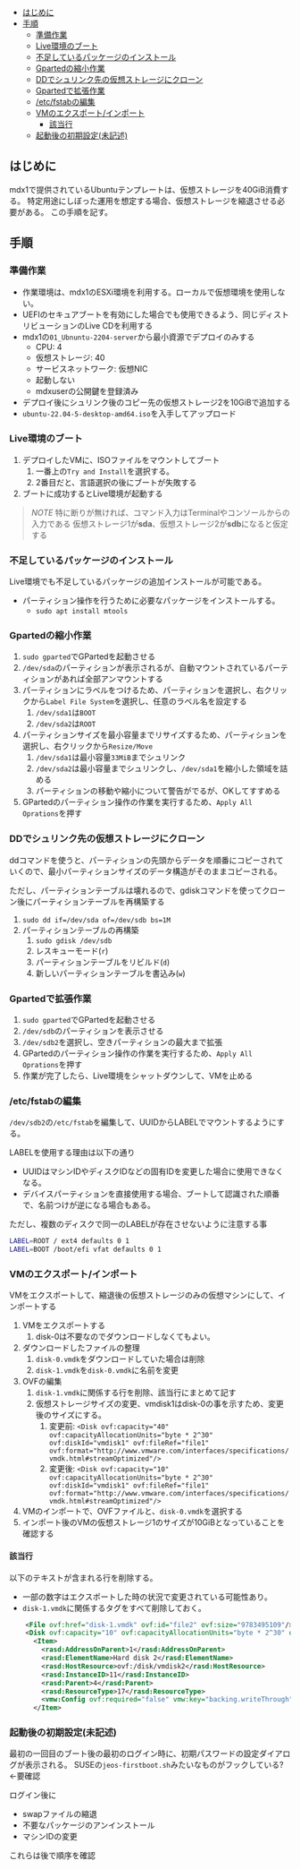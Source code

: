 - [はじめに](#はじめに)
- [手順](#手順)
  - [準備作業](#準備作業)
  - [Live環境のブート](#live環境のブート)
  - [不足しているパッケージのインストール](#不足しているパッケージのインストール)
  - [Gpartedの縮小作業](#gpartedの縮小作業)
  - [DDでシュリンク先の仮想ストレージにクローン](#ddでシュリンク先の仮想ストレージにクローン)
  - [Gpartedで拡張作業](#gpartedで拡張作業)
  - [/etc/fstabの編集](#etcfstabの編集)
  - [VMのエクスポート/インポート](#vmのエクスポートインポート)
    - [該当行](#該当行)
  - [起動後の初期設定(未記述)](#起動後の初期設定未記述)

## はじめに
mdx1で提供されているUbuntuテンプレートは、仮想ストレージを40GiB消費する。
特定用途にしぼった運用を想定する場合、仮想ストレージを縮退させる必要がある。
この手順を記す。

## 手順

### 準備作業
- 作業環境は、mdx1のESXi環境を利用する。ローカルで仮想環境を使用しない。
- UEFIのセキュアブートを有効にした場合でも使用できるよう、同じディストリビューションのLive CDを利用する
- mdx1の`01_Ubnuntu-2204-server`から最小資源でデプロイのみする
  - CPU: 4
  - 仮想ストレージ: 40
  - サービスネットワーク: 仮想NIC
  - 起動しない
  - mdxuserの公開鍵を登録済み
- デプロイ後にシュリンク後のコピー先の仮想ストレージ2を10GiBで追加する
- `ubuntu-22.04-5-desktop-amd64.iso`を入手してアップロード

### Live環境のブート
1. デプロイしたVMに、ISOファイルをマウントしてブート
   1. 一番上の`Try and Install`を選択する。
   2. 2番目だと、言語選択の後にブートが失敗する
2. ブートに成功するとLive環境が起動する

> *NOTE*
> 特に断りが無ければ、コマンド入力はTerminalやコンソールからの入力である
> 仮想ストレージ1が**sda**、仮想ストレージ2が**sdb**になると仮定する

### 不足しているパッケージのインストール
Live環境でも不足しているパッケージの追加インストールが可能である。

- パーティション操作を行うために必要なパッケージをインストールする。
  - `sudo apt install mtools`

### Gpartedの縮小作業
1. `sudo gparted`でGPartedを起動させる
2. `/dev/sda`のパーティションが表示されるが、自動マウントされているパーティションがあれば全部アンマウントする
3. パーティションにラベルをつけるため、パーティションを選択し、右クリックから`Label File System`を選択し、任意のラベル名を設定する
   1. `/dev/sda1`は`BOOT`
   2. `/dev/sda2`は`ROOT`
4. パーティションサイズを最小容量までリサイズするため、パーティションを選択し、右クリックから`Resize/Move` 
   1. `/dev/sda1`は最小容量`33MiB`までシュリンク
   2. `/dev/sda2`は最小容量までシュリンクし、`/dev/sda1`を縮小した領域を詰める
   3. パーティションの移動や縮小について警告がでるが、OKしてすすめる
5. GPartedのパーティション操作の作業を実行するため、`Apply All Oprations`を押す

### DDでシュリンク先の仮想ストレージにクローン
ddコマンドを使うと、パーティションの先頭からデータを順番にコピーされていくので、最小パーティションサイズのデータ構造がそのままコピーされる。

ただし、パーティションテーブルは壊れるので、gdiskコマンドを使ってクローン後にパーティションテーブルを再構築する

1. `sudo dd if=/dev/sda of=/dev/sdb bs=1M`
2. パーティションテーブルの再構築
   1. `sudo gdisk /dev/sdb`
   2. レスキューモード(`r`)
   3. パーティションテーブルをリビルド(`d`)
   4. 新しいパーティションテーブルを書込み(`w`)

### Gpartedで拡張作業
1. `sudo gparted`でGPartedを起動させる
2. `/dev/sdb`のパーティションを表示させる
3. `/dev/sdb2`を選択し、空きパーティションの最大まで拡張
4. GPartedのパーティション操作の作業を実行するため、`Apply All Oprations`を押す
5. 作業が完了したら、Live環境をシャットダウンして、VMを止める

### /etc/fstabの編集
`/dev/sdb2`の`/etc/fstab`を編集して、UUIDからLABELでマウントするようにする。

LABELを使用する理由は以下の通り
- UUIDはマシンIDやディスクIDなどの固有IDを変更した場合に使用できなくなる。
- デバイスパーティションを直接使用する場合、ブートして認識された順番で、名前つけが逆になる場合もある。

ただし、複数のディスクで同一のLABELが存在させないように注意する事

```sh
LABEL=ROOT / ext4 defaults 0 1
LABEL=BOOT /boot/efi vfat defaults 0 1
```

### VMのエクスポート/インポート
VMをエクスポートして、縮退後の仮想ストレージのみの仮想マシンにして、インポートする
1. VMをエクスポートする
   1. disk-0は不要なのでダウンロードしなくてもよい。
2. ダウンロードしたファイルの整理
   1. `disk-0.vmdk`をダウンロードしていた場合は削除
   2. `disk-1.vmdk`を`disk-0.vmdk`に名前を変更
3. OVFの編集
   1. `disk-1.vmdk`に関係する行を削除、該当行にまとめて記す
   2. 仮想ストレージサイズの変更、vmdisk1はdisk-0の事を示すため、変更後のサイズにする。
      1. 変更前: `<Disk ovf:capacity="40" ovf:capacityAllocationUnits="byte * 2^30" ovf:diskId="vmdisk1" ovf:fileRef="file1" ovf:format="http://www.vmware.com/interfaces/specifications/vmdk.html#streamOptimized"/>`
      2. 変更後: `<Disk ovf:capacity="10" ovf:capacityAllocationUnits="byte * 2^30" ovf:diskId="vmdisk1" ovf:fileRef="file1" ovf:format="http://www.vmware.com/interfaces/specifications/vmdk.html#streamOptimized"/>`
4. VMのインポートで、OVFファイルと、`disk-0.vmdk`を選択する
5. インポート後のVMの仮想ストレージ1のサイズが10GiBとなっていることを確認する

#### 該当行
以下のテキストが含まれる行を削除する。
- 一部の数字はエクスポートした時の状況で変更されている可能性あり。
- `disk-1.vmdk`に関係するタグをすべて削除しておく。

```xml
    <File ovf:href="disk-1.vmdk" ovf:id="file2" ovf:size="9783495109"/>
    <Disk ovf:capacity="10" ovf:capacityAllocationUnits="byte * 2^30" ovf:diskId="vmdisk2" ovf:fileRef="file2" ovf:format="http://www.vmware.com/interfaces/specifications/vmdk.html#streamOptimized"/>
      <Item>
        <rasd:AddressOnParent>1</rasd:AddressOnParent>
        <rasd:ElementName>Hard disk 2</rasd:ElementName>
        <rasd:HostResource>ovf:/disk/vmdisk2</rasd:HostResource>
        <rasd:InstanceID>11</rasd:InstanceID>
        <rasd:Parent>4</rasd:Parent>
        <rasd:ResourceType>17</rasd:ResourceType>
        <vmw:Config ovf:required="false" vmw:key="backing.writeThrough" vmw:value="false"/>
      </Item>
```

### 起動後の初期設定(未記述)
最初の一回目のブート後の最初のログイン時に、初期パスワードの設定ダイアログが表示される。
SUSEの`jeos-firstboot.sh`みたいなものがフックしている? ←要確認

ログイン後に
- swapファイルの縮退
- 不要なパッケージのアンインストール
- マシンIDの変更

これらは後で順序を確認